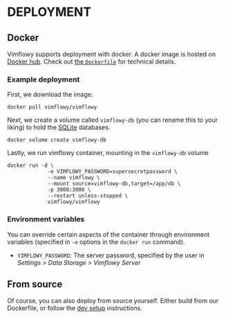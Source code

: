 # DEPLOYMENT

## Docker

Vimflowy supports deployment with docker. 
A docker image is hosted on [Docker hub](https://hub.docker.com/r/vimflowy/vimflowy/).
Check out [the `Dockerfile`](/Dockerfile) for technical details. 

### Example deployment

First, we download the image:
```
docker pull vimflowy/vimflowy
```

Next, we create a volume called `vimflowy-db` (you can rename this to your liking) to hold the
[SQLite](storage/SQLite.md) databases. 

```
docker volume create vimflowy-db
```

Lastly, we run vimflowy container, mounting in the `vimflowy-db` volume

```
docker run -d \
             -e VIMFLOWY_PASSWORD=supersecretpassword \
             --name vimflowy \
             --mount source=vimflowy-db,target=/app/db \
             -p 3000:3000 \
             --restart unless-stopped \
             vimflowy/vimflowy
```

### Environment variables

You can override certain aspects of the container through environment variables (specified in `-e` options in the `docker run` command).

* `VIMFLOWY_PASSWORD`: The server password, specified by the user in *Settings > Data Storage > Vimflowy Server*

## From source

Of course, you can also deploy from source yourself.  Either build from our Dockerfile, or follow the [dev setup](/docs/dev_setup.md) instructions.
